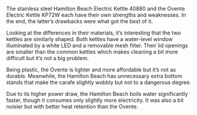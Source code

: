 The stainless steel Hamilton Beach Electric Kettle 40880 and the Ovente Electric Kettle KP72W each have their own strengths and weaknesses. In the end, the latter’s drawbacks were what got the best of it.

Looking at the differences in their materials, it’s interesting that the two kettles are similarly shaped. Both kettles have a water-level window illuminated by a white LED and a removable mesh filter. Their lid openings are smaller than the common kettles which makes cleaning a bit more difficult but it’s not a big problem.

Being plastic, the Ovente is lighter and more affordable but it’s not as durable. Meanwhile, the Hamilton Beach has unnecessary extra bottom stands that make the carafe slightly wobbly but not to a dangerous degree.

Due to its higher power draw, the Hamilton Beach boils water significantly faster, though it consumes only slightly more electricity. It was also a bit noisier but with better heat retention than the Ovente.